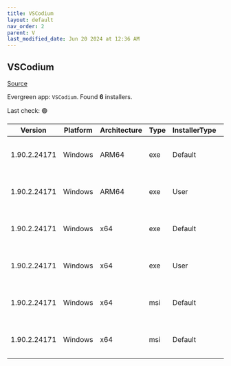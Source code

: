 ```yaml
---
title: VSCodium
layout: default
nav_order: 2
parent: V
last_modified_date: Jun 20 2024 at 12:36 AM
---
```


## VSCodium

[Source](https://vscodium.com)

Evergreen app: `VSCodium`. Found **6** installers.

Last check: 🟢

| Version      | Platform | Architecture | Type | InstallerType | Date      | Size      | URI                                                                                                                                                                                                                                      |
| ------------ | -------- | ------------ | ---- | ------------- | --------- | --------- | ---------------------------------------------------------------------------------------------------------------------------------------------------------------------------------------------------------------------------------------- |
| 1.90.2.24171 | Windows  | ARM64        | exe  | Default       | 19/6/2024 | 94528180  | [https://github.com/VSCodium/vscodium/releases/download/1.90.2.24171/VSCodiumSetup-arm64-1.90.2.24171.exe](https://github.com/VSCodium/vscodium/releases/download/1.90.2.24171/VSCodiumSetup-arm64-1.90.2.24171.exe)                     |
| 1.90.2.24171 | Windows  | ARM64        | exe  | User          | 19/6/2024 | 94528509  | [https://github.com/VSCodium/vscodium/releases/download/1.90.2.24171/VSCodiumUserSetup-arm64-1.90.2.24171.exe](https://github.com/VSCodium/vscodium/releases/download/1.90.2.24171/VSCodiumUserSetup-arm64-1.90.2.24171.exe)             |
| 1.90.2.24171 | Windows  | x64          | exe  | Default       | 19/6/2024 | 97535932  | [https://github.com/VSCodium/vscodium/releases/download/1.90.2.24171/VSCodiumSetup-x64-1.90.2.24171.exe](https://github.com/VSCodium/vscodium/releases/download/1.90.2.24171/VSCodiumSetup-x64-1.90.2.24171.exe)                         |
| 1.90.2.24171 | Windows  | x64          | exe  | User          | 19/6/2024 | 97536351  | [https://github.com/VSCodium/vscodium/releases/download/1.90.2.24171/VSCodiumUserSetup-x64-1.90.2.24171.exe](https://github.com/VSCodium/vscodium/releases/download/1.90.2.24171/VSCodiumUserSetup-x64-1.90.2.24171.exe)                 |
| 1.90.2.24171 | Windows  | x64          | msi  | Default       | 19/6/2024 | 112222208 | [https://github.com/VSCodium/vscodium/releases/download/1.90.2.24171/VSCodium-x64-1.90.2.24171.msi](https://github.com/VSCodium/vscodium/releases/download/1.90.2.24171/VSCodium-x64-1.90.2.24171.msi)                                   |
| 1.90.2.24171 | Windows  | x64          | msi  | Default       | 19/6/2024 | 112222208 | [https://github.com/VSCodium/vscodium/releases/download/1.90.2.24171/VSCodium-x64-updates-disabled-1.90.2.24171.msi](https://github.com/VSCodium/vscodium/releases/download/1.90.2.24171/VSCodium-x64-updates-disabled-1.90.2.24171.msi) |
